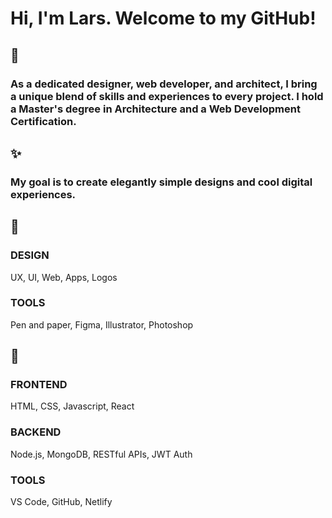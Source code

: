 # Hi, I'm Lars. Welcome to my GitHub!

## 👀
### As a dedicated designer, web developer, and architect, I bring a unique blend of skills and experiences to every project. I hold a Master's degree in Architecture and a Web Development Certification.

## ✨
### My goal is to create elegantly simple designs and cool digital experiences.

## 🌈
### DESIGN
UX, UI, Web, Apps, Logos
### TOOLS
Pen and paper, Figma, Illustrator, Photoshop

## 🚀
### FRONTEND
HTML, CSS, Javascript, React
### BACKEND
Node.js, MongoDB, RESTful APIs, JWT Auth
### TOOLS
VS Code, GitHub, Netlify






<!--
**CodeLars79/CodeLars79** is a ✨ _special_ ✨ repository because its `README.md` (this file) appears on your GitHub profile.

Here are some ideas to get you started:

- 🔭 I’m currently working on ...
- 🌱 I’m currently learning ...
- 👯 I’m looking to collaborate on ...
- 🤔 I’m looking for help with ..
- 💬 Ask me about ...
- 📫 How to reach me: ...
- 😄 Pronouns: ...
- ⚡ Fun fact: ...
-->
